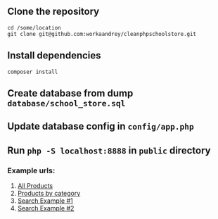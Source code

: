 ## Clone the repository

~~~
cd /some/location
git clone git@github.com:workaandrey/cleanphpschoolstore.git
~~~

## Install dependencies

~~~
composer install
~~~

## Create database from dump `database/school_store.sql`

## Update database config in `config/app.php`

## Run `php -S localhost:8888` in `public` directory

### Example urls:

1. [All Products](http://localhost:8888)
2. [Products by category](http://localhost:8888/byCategory/2)
3. [Search Example #1](http://localhost:8888/search?filter[manufacturer]=Erich%20Krause)
4. [Search Example #2](http://localhost:8888/search?filter[year]=1913&filter[isbn]=9781539014447)
